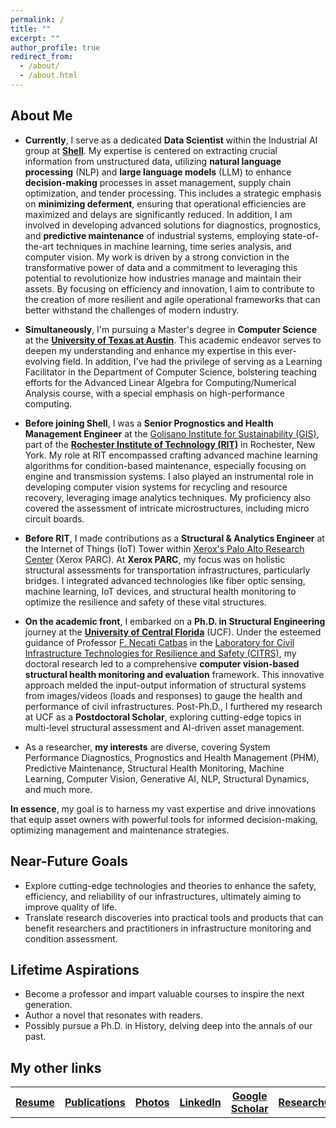 ```yaml
---
permalink: /
title: ""
excerpt: ""
author_profile: true
redirect_from: 
  - /about/
  - /about.html
---
```


## About Me

* **Currently**, I serve as a dedicated **Data Scientist** within the Industrial AI group at [**Shell**](https://www.shell.us/about-us/projects-and-locations/shell-technology-center-houston.html). My expertise is centered on extracting crucial information from unstructured data, utilizing **natural language processing** (NLP) and **large language models** (LLM) to enhance **decision-making** processes in asset management, supply chain optimization, and tender processing. This includes a strategic emphasis on **minimizing deferment**, ensuring that operational efficiencies are maximized and delays are significantly reduced. In addition, I am involved in developing advanced solutions for diagnostics, prognostics, and **predictive maintenance** of industrial systems, employing state-of-the-art techniques in machine learning, time series analysis, and computer vision. My work is driven by a strong conviction in the transformative power of data and a commitment to leveraging this potential to revolutionize how industries manage and maintain their assets. By focusing on efficiency and innovation, I aim to contribute to the creation of more resilient and agile operational frameworks that can better withstand the challenges of modern industry.

* **Simultaneously**, I'm pursuing a Master's degree in **Computer Science** at the [**University of Texas at Austin**](https://www.utexas.edu/). This academic endeavor serves to deepen my understanding and enhance my expertise in this ever-evolving field. In addition, I've had the privilege of serving as a Learning Facilitator in the Department of Computer Science, bolstering teaching efforts for the Advanced Linear Algebra for Computing/Numerical Analysis course, with a special emphasis on high-performance computing.

* **Before joining Shell**, I was a **Senior Prognostics and Health Management Engineer** at the [Golisano Institute for Sustainability (GIS)](https://www.rit.edu/sustainabilityinstitute/), part of the [**Rochester Institute of Technology (RIT)**](https://www.rit.edu/) in Rochester, New York. My role at RIT encompassed crafting advanced machine learning algorithms for condition-based maintenance, especially focusing on engine and transmission systems. I also played an instrumental role in developing computer vision systems for recycling and resource recovery, leveraging image analytics techniques. My proficiency also covered the assessment of intricate microstructures, including micro circuit boards.

* **Before RIT**, I made contributions as a **Structural & Analytics Engineer** at the Internet of Things (IoT) Tower within [Xerox's Palo Alto Research Center](https://www.parc.com/) (Xerox PARC). At **Xerox PARC**, my focus was on holistic structural assessments for transportation infrastructures, particularly bridges. I integrated advanced technologies like fiber optic sensing, machine learning, IoT devices, and structural health monitoring to optimize the resilience and safety of these vital structures.

* **On the academic front**, I embarked on a **Ph.D. in Structural Engineering** journey at the [**University of Central Florida**](https://www.ucf.edu/) (UCF). Under the esteemed guidance of Professor [F. Necati Catbas](https://www.cece.ucf.edu/catbas/) in the [Laboratory for Civil Infrastructure Technologies for Resilience and Safety (CITRS)](https://www.cece.ucf.edu/CITRS/), my doctoral research led to a comprehensive **computer vision-based structural health monitoring and evaluation** framework. This innovative approach melded the input-output information of structural systems from images/videos (loads and responses) to gauge the health and performance of civil infrastructures. Post-Ph.D., I furthered my research at UCF as a **Postdoctoral Scholar**, exploring cutting-edge topics in multi-level structural assessment and AI-driven asset management.

* As a researcher, **my interests** are diverse, covering System Performance Diagnostics, Prognostics and Health Management (PHM), Predictive Maintenance, Structural Health Monitoring, Machine Learning, Computer Vision, Generative AI, NLP, Structural Dynamics, and much more.

**In essence**, my goal is to harness my vast expertise and drive innovations that equip asset owners with powerful tools for informed decision-making, optimizing management and maintenance strategies.


## Near-Future Goals

* Explore cutting-edge technologies and theories to enhance the safety, efficiency, and reliability of our infrastructures, ultimately aiming to improve quality of life.
* Translate research discoveries into practical tools and products that can benefit researchers and practitioners in infrastructure monitoring and condition assessment.

## Lifetime Aspirations

* Become a professor and impart valuable courses to inspire the next generation.
* Author a novel that resonates with readers.
* Possibly pursue a Ph.D. in History, delving deep into the annals of our past.


## My other links

<table>
  <tr>
    <th><a href="https://chuanzhidong.github.io/resume/">Resume</a></th>
    <th><a href="https://chuanzhidong.github.io/publications/">Publications</a></th>
    <th><a href="https://chuanzhidong.github.io/photovisuals/">Photos</a></th>
    <th><a href="https://www.linkedin.com/in/chuanzhidong">LinkedIn</a></th>
    <th><a href="https://scholar.google.com/citations?user=Xs_dNn4AAAAJ&hl=en&authuser=1">Google Scholar</a></th>
    <th><a href="https://www.researchgate.net/profile/Chuan_Zhi_Dong">ResearchGate</a></th>
  </tr>
</table>
  


<!-- Like many other Jekyll-based GitHub Pages templates, academicpages makes you separate the website's content from its form. The content & metadata of your website are in structured markdown files, while various other files constitute the theme, specifying how to transform that content & metadata into HTML pages. You keep these various markdown (.md), YAML (.yml), HTML, and CSS files in a public GitHub repository. Each time you commit and push an update to the repository, the [GitHub pages](https://pages.github.com/) service creates static HTML pages based on these files, which are hosted on GitHub's servers free of charge.

Create content & metadata
For site content, there is one markdown file for each type of content, which are stored in directories like _publications, _talks, _posts, _teaching, or _pages. For example, each talk is a markdown file in the [_talks directory](https://github.com/academicpages/academicpages.github.io/tree/master/_talks). At the top of each markdown file is structured data in YAML about the talk, which the theme will parse to do lots of cool stuff. The same structured data about a talk is used to generate the list of talks on the [Talks page](https://academicpages.github.io/talks), each [individual page](https://academicpages.github.io/talks/2012-03-01-talk-1) for specific talks, the talks section for the [CV page](https://academicpages.github.io/cv), and the [map of places you've given a talk](https://academicpages.github.io/talkmap.html) (if you run this [python file](https://github.com/academicpages/academicpages.github.io/blob/master/talkmap.py) or [Jupyter notebook](https://github.com/academicpages/academicpages.github.io/blob/master/talkmap.ipynb), which creates the HTML for the map based on the contents of the _talks directory).

**Markdown generator**

I have also created [a set of Jupyter notebooks](https://github.com/academicpages/academicpages.github.io/tree/master/markdown_generator
) that converts a CSV containing structured data about talks or presentations into individual markdown files that will be properly formatted for the academicpages template. The sample CSVs in that directory are the ones I used to create my own personal website at stuartgeiger.com. My usual workflow is that I keep a spreadsheet of my publications and talks, then run the code in these notebooks to generate the markdown files, then commit and push them to the GitHub repository.

How to edit your site's GitHub repository
Many people use a git client to create files on their local computer and then push them to GitHub's servers. If you are not familiar with git, you can directly edit these configuration and markdown files directly in the github.com interface. Navigate to a file (like [this one](https://github.com/academicpages/academicpages.github.io/blob/master/_talks/2012-03-01-talk-1.md) and click the pencil icon in the top right of the content preview (to the right of the "Raw | Blame | History" buttons). You can delete a file by clicking the trashcan icon to the right of the pencil icon. You can also create new files or upload files by navigating to a directory and clicking the "Create new file" or "Upload files" buttons. 

Example: editing a markdown file for a talk
![Editing a markdown file for a talk](/images/editing-talk.png) -->
